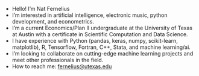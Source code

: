 - Hello! I’m Nat Fernelius
- I’m interested in artificial intelligence, electronic music, python development, and econometrics.
- I’m a current Economics/Plan II undergraduate at the University of Texas at Austin with a certificate in Scientific Computation and Data Science.
- I have experience with Python (pandas, keras, numpy, scikit-learn, matplotlib), R, Tensorflow, Fortran, C++, Stata, and machine learning/ai.
- I’m looking to collaborate on cutting-edge machine learning projects and meet other professionals in the field.
- How to reach me: fernelius@utexas.edu



<!---
ferneliusn/ferneliusn is a ✨ special ✨ repository because its `README.md` (this file) appears on your GitHub profile.
You can click the Preview link to take a look at your changes.
--->
